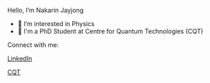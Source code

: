 
Hello, I’m Nakarin Jayjong
- 👀 I’m interested in Physics
- 📖 I'm a PhD Student at Centre for Quantum Technologies (CQT)

Connect with me:

[LinkedIn](https://www.linkedin.com/in/nakarin-jayjong-26b963207/)

[CQT](https://www.quantumlah.org/people/profile/Nakarin-Jayjong)
